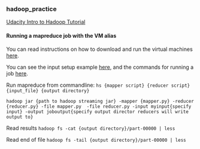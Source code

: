 ### hadoop_practice
[Udacity Intro to Hadoop Tutorial](https://www.udacity.com/course/intro-to-hadoop-and-mapreduce--ud617)


#### Running a mapreduce job with the VM alias
You can read instructions on how to download and run the virtual machines [here](https://docs.google.com/document/d/1v0zGBZ6EHap-Smsr3x3sGGpDW-54m82kDpPKC2M6uiY/edit).

You can see the input setup example [here](https://classroom.udacity.com/courses/ud617/lessons/308873795/concepts/3095085570923), and the commands for running a job [here](https://classroom.udacity.com/courses/ud617/lessons/308873795/concepts/3093825950923).

Run mapreduce from commandline:
`hs {mapper script} {reducer script} {input_file} {output directory}`

```
hadoop jar {path to hadoop streaming jar} -mapper {mapper.py} -reducer {reducer.py} -file mapper.py  -file reducer.py -input myinput{specify input} -output joboutput{specify output director reducers will write output to}
```

Read results
`hadoop fs -cat {output directory}/part-00000 | less`

Read end of file
`hadoop fs -tail {output directory}/part-00000 | less`
